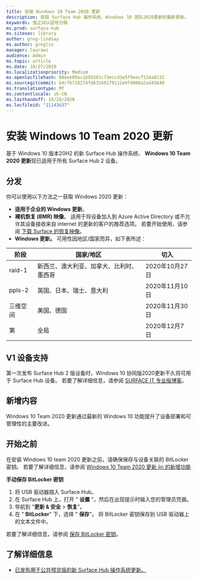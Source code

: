 ```yaml
---
title: 安装 Windows 10 Team 2020 更新
description: 获取 Surface Hub 操作系统、Windows 10 团队2020更新的最新更新。
keywords: 值之间以逗号分隔
ms.prod: surface-hub
ms.sitesec: library
author: greg-lindsay
ms.author: greglin
manager: laurawi
audience: Admin
ms.topic: article
ms.date: 10/27/2020
ms.localizationpriority: Medium
ms.openlocfilehash: 68eee89ac1b93501c73eccd3e5f9eecf514a8132
ms.sourcegitcommit: b4cfb718274fd632661f9112e9fd086a2ad45640
ms.translationtype: MT
ms.contentlocale: zh-CN
ms.lasthandoff: 10/28/2020
ms.locfileid: "11143637"
---
```

# 安装 Windows 10 Team 2020 更新 

基于 Windows 10 版本20H2 的新 Surface Hub 操作系统、 **Windows 10 Team 2020 更新**现已适用于所有 Surface Hub 2 设备。  

## 分发

你可以使用以下方法之一获取 Windows 2020 更新：

- **适用于企业的 Windows 更新**。
- **裸机恢复 (BMR) 映像**。 适用于将设备加入到 Azure Active Directory 或不允许其设备接收来自 internet 的更新的客户的推荐选项。 若要开始使用，请参阅 [下载 Surface 的恢复映像](https://support.microsoft.com/surfacerecoveryimage)。
- **Windows 更新。** 可用性因地区/国家而异，如下表所述：

| 阶段 | 国家/地区                         | 切入          |
| ----- | -------------------------------------- | ----------------- |
| raid-1     | 新西兰、澳大利亚、加拿大、比利时、墨西哥 | 2020年10月27日  |
| ppls-2     | 英国、日本、瑞士、意大利          | 2020年11月10日 |
| 三维空间     | 美国、德国                            | 2020年11月30日 |
| 第     | 全局                                 | 2020年12月7日  |


## V1 设备支持 

第一次发布 Surface Hub 2 版设备时，Windows 10 协同版2020更新不久将可用于 Surface Hub 设备。 若要了解详细信息，请参阅 [SURFACE IT 专业版博客](https://techcommunity.microsoft.com/t5/surface-it-pro-blog/surface-hub-windows-10-team-2020-update-available-october-27/ba-p/1810739)。
 
## 新增内容

Windows 10 Team 2020 更新通过最新的 Windows 10 功能提升了设备部署和可管理性的主要改进。 
 
## 开始之前

在安装 Windows 10 team 2020 更新之前，请确保保存与设备关联的 BitLocker 密钥。 若要了解详细信息，请参阅 [Windows 10 Team 2020 更新 iin 的新增功能](surface-hub-2020-update-whats-new.md)

**手动保存 BitLocker 密钥**

1. 将 USB 驱动器插入 Surface Hub。
2. 在 Surface Hub 上，打开 " **设置** "，然后在出现提示时输入您的管理员凭据。
3. 导航到 "**更新 & 安全**  >  **恢复**"。
4. 在 " **BitLocker**" 下，选择 " **保存**"。 将 BitLocker 密钥保存到 USB 驱动器上的文本文件中。

若要了解详细信息，请参阅 [保存 BitLocker 密钥](save-bitlocker-key-surface-hub.md)。


## 了解详细信息


- [已发布用于公共预览版的新 Surface Hub 操作系统更新。](https://techcommunity.microsoft.com/t5/surface-it-pro-blog/new-surface-hub-os-update-released-for-public-preview/ba-p/1534823)

